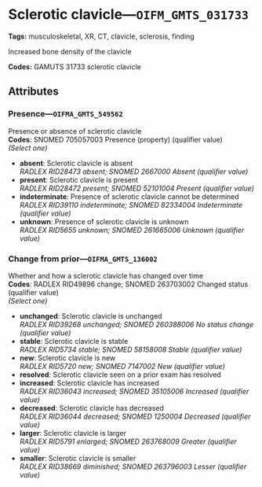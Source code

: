 # Sclerotic clavicle—`OIFM_GMTS_031733`

**Tags:** musculoskeletal, XR, CT, clavicle, sclerosis, finding

Increased bone density of the clavicle

**Codes:** GAMUTS 31733 sclerotic clavicle

## Attributes

### Presence—`OIFMA_GMTS_549562`

Presence or absence of sclerotic clavicle  
**Codes**: SNOMED 705057003 Presence (property) (qualifier value)  
*(Select one)*

- **absent**: Sclerotic clavicle is absent  
_RADLEX RID28473 absent; SNOMED 2667000 Absent (qualifier value)_
- **present**: Sclerotic clavicle is present  
_RADLEX RID28472 present; SNOMED 52101004 Present (qualifier value)_
- **indeterminate**: Presence of sclerotic clavicle cannot be determined  
_RADLEX RID39110 indeterminate; SNOMED 82334004 Indeterminate (qualifier value)_
- **unknown**: Presence of sclerotic clavicle is unknown  
_RADLEX RID5655 unknown; SNOMED 261665006 Unknown (qualifier value)_

### Change from prior—`OIFMA_GMTS_136002`

Whether and how a sclerotic clavicle has changed over time  
**Codes**: RADLEX RID49896 change; SNOMED 263703002 Changed status (qualifier value)  
*(Select one)*

- **unchanged**: Sclerotic clavicle is unchanged  
_RADLEX RID39268 unchanged; SNOMED 260388006 No status change (qualifier value)_
- **stable**: Sclerotic clavicle is stable  
_RADLEX RID5734 stable; SNOMED 58158008 Stable (qualifier value)_
- **new**: Sclerotic clavicle is new  
_RADLEX RID5720 new; SNOMED 7147002 New (qualifier value)_
- **resolved**: Sclerotic clavicle seen on a prior exam has resolved  
- **increased**: Sclerotic clavicle has increased  
_RADLEX RID36043 increased; SNOMED 35105006 Increased (qualifier value)_
- **decreased**: Sclerotic clavicle has decreased  
_RADLEX RID36044 decreased; SNOMED 1250004 Decreased (qualifier value)_
- **larger**: Sclerotic clavicle is larger  
_RADLEX RID5791 enlarged; SNOMED 263768009 Greater (qualifier value)_
- **smaller**: Sclerotic clavicle is smaller  
_RADLEX RID38669 diminished; SNOMED 263796003 Lesser (qualifier value)_